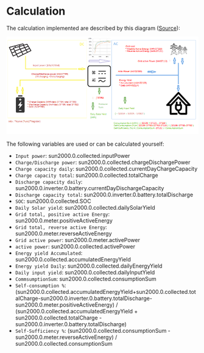 # Calculation

The calculation implemented are described by this diagram ([Source](https://github.com/ChrisBCH/SunLuna2000_iobroker/blob/main/HuaweiSunLuna2000.png)):

![Screen](./images/HuaweiSunLuna2000-v2.png)

The following variables are used or can be calculated yourself:

- `Input power`: sun2000.0.collected.inputPower 
- `Charge/Discharge power`: sun2000.0.collected.chargeDischargePower
- `Charge capacity daily`: sun2000.0.collected.currentDayChargeCapacity
- `Charge capacity total`: sun2000.0.collected.totalCharge
- `Discharge capacity daily`: sun2000.0.inverter.0.battery.currentDayDischargeCapacity
- `Discharge capacity total`: sun2000.0.inverter.0.battery.totalDischarge
- `SOC`: sun2000.0.collected.SOC
- `Daily Solar yield`: sun2000.0.collected.dailySolarYield
- `Grid total, positive active Energy`: sun2000.0.meter.positiveActiveEnergy
- `Grid total, reverse active Energy`: sun2000.0.meter.reverseActiveEnergy
- `Grid active power`: sun2000.0.meter.activePower
- `active power`: sun2000.0.collected.activePower
- `Energy yield Accumulated`: sun2000.0.collected.accumulatedEnergyYield
- `Energy yield Daily`: sun2000.0.collected.dailyEnergyYield
- `Daily input yield`: sun2000.0.collected.dailyInputYield
- `CommsumptionSum`: sun2000.0.collected.consumptionSum
- `Self-consumption %`: (sun2000.0.collected.accumulatedEnergyYield+sun2000.0.collected.totalCharge-sun2000.0.inverter.0.battery.totalDischarge- sun2000.0.meter.positiveActiveEnergy) / (sun2000.0.collected.accumulatedEnergyYield + sun2000.0.collected.totalCharge - sun2000.0.inverter.0.battery.totalDischarge)
- `Self-Sufficiency %`: (sun2000.0.collected.consumptionSum - sun2000.0.meter.reverseActiveEnergy) / sun2000.0.collected.consumptionSum




